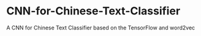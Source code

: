 # CNN-for-Chinese-Text-Classifier
A CNN for Chinese Text Classifier based on the TensorFlow and word2vec
